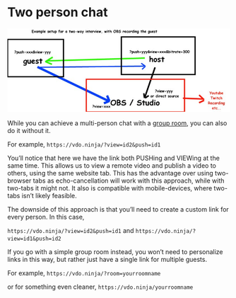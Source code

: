 # Two person chat

![](<../.gitbook/assets/image (1).png>)

While you can achieve a multi-person chat with a [group room](rooms/), you can also do it without it.

For example, `https://vdo.ninja/?view=id2&push=id1`

You’ll notice that here we have the link both PUSHing and VIEWing at the same time. This allows us to view a remote video and publish a video to others, using the same website tab. This has the advantage over using two-browser tabs as echo-cancellation will work with this approach, while with two-tabs it might not. It also is compatible with mobile-devices, where two-tabs isn’t likely feasible.

The downside of this approach is that you’ll need to create a custom link for every person. In this case,

`https://vdo.ninja/?view=id2&push=id1` and `https://vdo.ninja/?view=id1&push=id2`

If you go with a simple group room instead, you won’t need to personalize links in this way, but rather just have a single link for multiple guests.

For example, `https://vdo.ninja/?room=yourroomname`

or for something even cleaner, `https://vdo.ninja/yourroomname`
